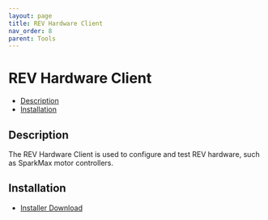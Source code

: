 ```yaml
---
layout: page
title: REV Hardware Client
nav_order: 8
parent: Tools
---
```


# REV Hardware Client

* [Description](#description)
* [Installation](#installation)

## Description

The REV Hardware Client is used to configure and test REV hardware, such as SparkMax motor controllers.

## Installation

* [Installer Download](https://docs.revrobotics.com/rev-hardware-client/)

